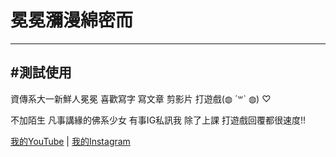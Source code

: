 # 冕冕瀰漫綿密而
---
## #測試使用

資傳系大一新鮮人冕冕
喜歡寫字 寫文章 剪影片 打遊戲(◍︎ ´꒳` ◍︎) ♡

不加陌生 凡事講緣的佛系少女
有事IG私訊我 除了上課 打遊戲回覆都很速度!!

[我的YouTube](https://www.youtube.com/channel/UCrcTTnd9ppUeOviBbQRBTpg/featured) | [我的Instagram](https://www.instagram.com/yunju_mian/)
